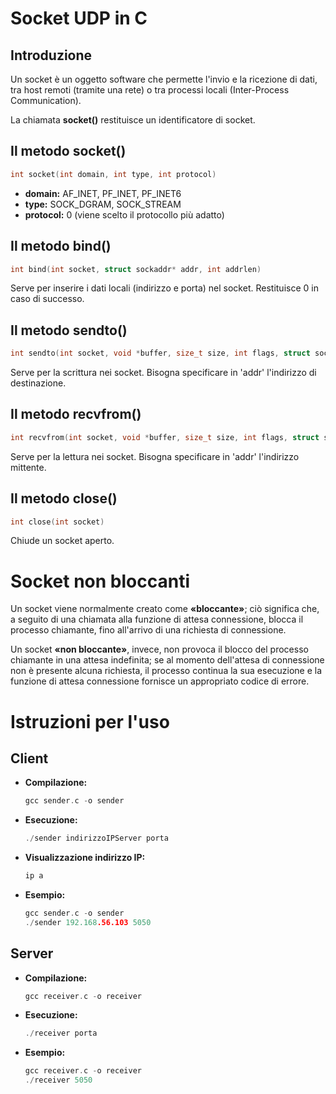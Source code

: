 # Socket UDP in C

## Introduzione 

Un socket è un oggetto software che permette l'invio e la ricezione di dati, tra host remoti (tramite una rete) o tra processi locali (Inter-Process Communication).

La chiamata **socket()** restituisce un identificatore di socket.

## Il metodo socket()

```c
int socket(int domain, int type, int protocol)
```
* **domain:** AF_INET, PF_INET, PF_INET6
* **type:** SOCK_DGRAM, SOCK_STREAM
* **protocol:** 0 (viene scelto il protocollo più adatto)

## Il metodo bind()

```c
int bind(int socket, struct sockaddr* addr, int addrlen)
```

Serve per inserire i dati locali (indirizzo e porta) nel socket. Restituisce 0 in caso di successo.

## Il metodo sendto()

```c
int sendto(int socket, void *buffer, size_t size, int flags, struct sockaddr* addr, size_t length)
```

Serve per la scrittura nei socket.
Bisogna specificare in 'addr' l'indirizzo di destinazione.

## Il metodo recvfrom()

```c
int recvfrom(int socket, void *buffer, size_t size, int flags, struct sockaddr* addr, size_t length)
```

Serve per la lettura nei socket.
Bisogna specificare in 'addr' l'indirizzo mittente.

## Il metodo close()

```c
int close(int socket)
```

Chiude un socket aperto.

# Socket non bloccanti

Un socket viene normalmente creato come **«bloccante»**; ciò significa che, a seguito di una chiamata alla funzione di attesa connessione, blocca il processo chiamante, fino all'arrivo di una richiesta di connessione.

Un socket **«non bloccante»**, invece, non provoca il blocco del processo chiamante in una attesa indefinita; se al momento dell'attesa di connessione non è presente alcuna richiesta, il processo continua la sua esecuzione e la funzione di attesa connessione fornisce un appropriato codice di errore.

# Istruzioni per l'uso

## Client

* **Compilazione:**
    ```c
    gcc sender.c -o sender
    ```

* **Esecuzione:**
    ```c
    ./sender indirizzoIPServer porta
    ```

* **Visualizzazione indirizzo IP:**
    ```c
    ip a
    ```

* **Esempio:**
    ```c
    gcc sender.c -o sender
    ./sender 192.168.56.103 5050
    ```

## Server

* **Compilazione:**
    ```c
    gcc receiver.c -o receiver
    ```

* **Esecuzione:**
    ```c
    ./receiver porta
    ```

* **Esempio:**
    ```c
    gcc receiver.c -o receiver
    ./receiver 5050
    ```


